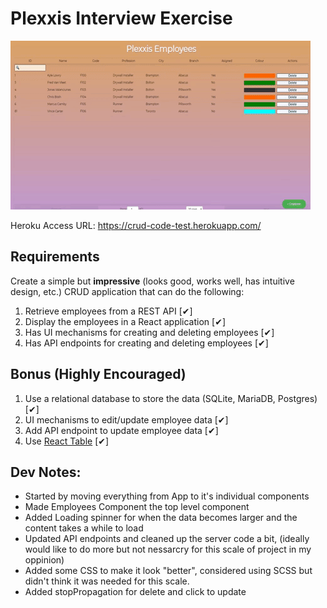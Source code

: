 # Plexxis Interview Exercise
![App Demo](demo/demo.gif)

Heroku Access URL: https://crud-code-test.herokuapp.com/

## Requirements

Create a simple but **impressive** (looks good, works well, has intuitive design, etc.) CRUD application that can do the following:

1. Retrieve employees from a REST API [✔]
2. Display the employees in a React application [✔]
3. Has UI mechanisms for creating and deleting employees [✔]
4. Has API endpoints for creating and deleting employees [✔]

## Bonus (Highly Encouraged)

1. Use a relational database to store the data (SQLite, MariaDB, Postgres) [✔]
2. UI mechanisms to edit/update employee data [✔]
3. Add API endpoint to update employee data [✔]
4. Use [React Table](https://react-table.js.org) [✔]

## Dev Notes:

- Started by moving everything from App to it's individual components
- Made Employees Component the top level component
- Added Loading spinner for when the data becomes larger and the content takes a while to load
- Updated API endpoints and cleaned up the server code a bit, (ideally would like to do more but not nessarcry for this scale of project in my oppinion)
- Added some CSS to make it look "better", considered using SCSS but didn't think it was needed for this scale.
- Added stopPropagation for delete and click to update
